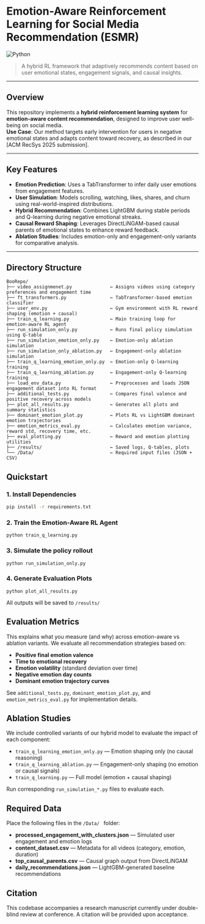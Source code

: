 # Emotion-Aware Reinforcement Learning for Social Media Recommendation (ESMR)

![Python](https://img.shields.io/badge/Python-3.9+-blue.svg)

> A hybrid RL framework that adaptively recommends content based on user emotional states, engagement signals, and causal insights.

---

## Overview

This repository implements a **hybrid reinforcement learning system** for **emotion-aware content recommendation**, designed to improve user well-being on social media.  
**Use Case**: Our method targets early intervention for users in negative emotional states and adapts content toward recovery, as described in our [ACM RecSys 2025 submission].

---

## Key Features

- **Emotion Prediction**: Uses a TabTransformer to infer daily user emotions from engagement features.
- **User Simulation**: Models scrolling, watching, likes, shares, and churn using real-world-inspired distributions.
- **Hybrid Recommendation**: Combines LightGBM during stable periods and Q-learning during negative emotional streaks.
- **Causal Reward Shaping**: Leverages DirectLiNGAM-based causal parents of emotional states to enhance reward feedback.
- **Ablation Studies**: Includes emotion-only and engagement-only variants for comparative analysis.

---

## Directory Structure

```text
BooRepo/
├── video_assignmenet.py              ← Assigns videos using category preferences and engagement time
├── ft_transformers.py                ← TabTransformer-based emotion classifier
├── user_env.py                       ← Gym environment with RL reward shaping (emotion + causal)
├── train_q_learning.py               ← Main training loop for emotion-aware RL agent
├── run_simulation_only.py            ← Runs final policy simulation using Q-table
├── run_simulation_emotion_only.py    ← Emotion-only ablation simulation
├── run_simulation_only_ablation.py   ← Engagement-only ablation simulation
├── train_q_learning_emotion_only.py  ← Emotion-only Q-learning training
├── train_q_learning_ablation.py      ← Engagement-only Q-learning training
├── load_env_data.py                  ← Preprocesses and loads JSON engagement dataset into RL format
├── additional_tests.py               ← Compares final valence and positive recovery across models
├── plot_all_results.py               ← Generates all plots and summary statistics
├── dominant_emotion_plot.py          ← Plots RL vs LightGBM dominant emotion trajectories
├── emotion_metrics_eval.py           ← Calculates emotion variance, reward std, recovery time, etc.
├── eval_plotting.py                  ← Reward and emotion plotting utilities
├── /results/                         ← Saved logs, Q-tables, plots
└── /Data/                            ← Required input files (JSON + CSV)
```
## Quickstart

### 1. Install Dependencies

```bash
pip install -r requirements.txt
```
### 2. Train the Emotion-Aware RL Agent
```
python train_q_learning.py
```
### 3. Simulate the policy rollout
```
python run_simulation_only.py

```
### 4. Generate Evaluation Plots
```
python plot_all_results.py
```

All outputs will be saved to `/results/`

## Evaluation Metrics

This explains what you measure (and why) across emotion-aware vs ablation variants. We evaluate all recommendation strategies based on:

-  **Positive final emotion valence**
-  **Time to emotional recovery**
-  **Emotion volatility** (standard deviation over time)
-  **Negative emotion day counts**
-  **Dominant emotion trajectory curves**

See `additional_tests.py`, `dominant_emotion_plot.py`, and `emotion_metrics_eval.py` for implementation details.

## Ablation Studies

We include controlled variants of our hybrid model to evaluate the impact of each component:

- `train_q_learning_emotion_only.py` — Emotion shaping only (no causal reasoning)
- `train_q_learning_ablation.py` — Engagement-only shaping (no emotion or causal signals)
- `train_q_learning.py` — Full model (emotion + causal shaping)

Run corresponding `run_simulation_*.py` files to evaluate each.

## Required Data 
Place the following files in the `/Data/ ` folder:
-  **processed_engagement_with_clusters.json** — Simulated user engagement and emotion logs
-  **content_dataset.csv** — Metadata for all videos (category, emotion, duration)
-  **top_causal_parents.csv** — Causal graph output from DirectLiNGAM
-  **daily_recommendations.json** — LightGBM-generated baseline recommendations

## Citation 

This codebase accompanies a research manuscript currently under double-blind review at conference. A citation will be provided upon acceptance.


